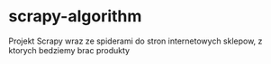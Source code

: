 # scrapy-algorithm
Projekt Scrapy wraz ze spiderami do stron internetowych sklepow, z ktorych bedziemy brac produkty
